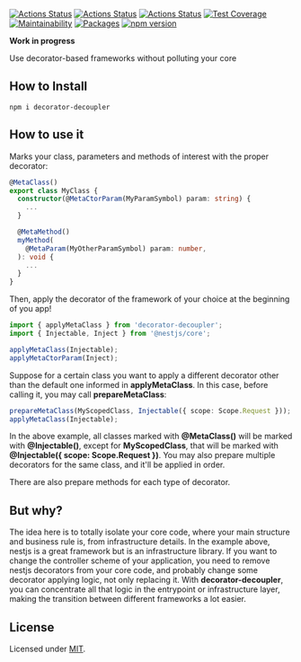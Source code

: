 [![Actions Status](https://github.com/Codibre/decorator-decoupler/workflows/build/badge.svg)](https://github.com/Codibre/decorator-decoupler/actions)
[![Actions Status](https://github.com/Codibre/decorator-decoupler/workflows/test/badge.svg)](https://github.com/Codibre/decorator-decoupler/actions)
[![Actions Status](https://github.com/Codibre/decorator-decoupler/workflows/lint/badge.svg)](https://github.com/Codibre/decorator-decoupler/actions)
[![Test Coverage](https://api.codeclimate.com/v1/badges/0697256c4b0d5fce07cc/test_coverage)](https://codeclimate.com/github/Codibre/decorator-decoupler/test_coverage)
[![Maintainability](https://api.codeclimate.com/v1/badges/0697256c4b0d5fce07cc/maintainability)](https://codeclimate.com/github/Codibre/decorator-decoupler/maintainability)
[![Packages](https://david-dm.org/Codibre/decorator-decoupler.svg)](https://david-dm.org/Codibre/decorator-decoupler)
[![npm version](https://badge.fury.io/js/decorator-decoupler.svg)](https://badge.fury.io/js/decorator-decoupler)

**Work in progress**

Use decorator-based frameworks without polluting your core

## How to Install

```
npm i decorator-decoupler
```

## How to use it
Marks your class, parameters and methods of interest with the proper decorator:

```ts
@MetaClass()
export class MyClass {
  constructor(@MetaCtorParam(MyParamSymbol) param: string) {
    ...
  }

  @MetaMethod()
  myMethod(
    @MetaParam(MyOtherParamSymbol) param: number,
  ): void {
    ...
  }
}
```

Then, apply the decorator of the framework of your choice at the beginning of you app!

```ts
import { applyMetaClass } from 'decorator-decoupler';
import { Injectable, Inject } from '@nestjs/core';

applyMetaClass(Injectable);
applyMetaCtorParam(Inject);
```

Suppose for a certain class you want to apply a different decorator other than the default one informed in **applyMetaClass**.
In this case, before calling it, you may call **prepareMetaClass**:

```ts
prepareMetaClass(MyScopedClass, Injectable({ scope: Scope.Request }));
applyMetaClass(Injectable);
```

In the above example, all classes marked with **@MetaClass()** will be marked with **@Injectable()**, except for **MyScopedClass**, that will be marked with **@Injectable({ scope: Scope.Request })**. You may also prepare multiple decorators for the same class, and it'll be applied in order.

There are also prepare methods for each type of decorator.

  ## But why?

The idea here is to totally isolate your core code, where your main structure and business rule is, from infrastructure details.
In the example above, nestjs is a great framework but is an infrastructure library. If you want to change the controller scheme of your
application, you need to remove nestjs decorators from your core code, and probably change some decorator applying logic, not only
replacing it.
With **decorator-decoupler**, you can concentrate all that logic in the entrypoint or infrastructure layer, making the transition between different frameworks a lot easier.

## License

Licensed under [MIT](https://en.wikipedia.org/wiki/MIT_License).

